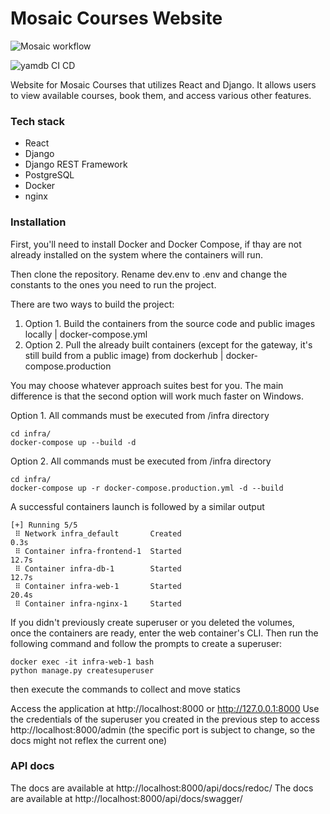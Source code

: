# Mosaic Courses Website
![Mosaic workflow](https://github.com/ReneNorth/Mosaic-courses-website/actions/workflows/main.yml/badge.svg)

![yamdb CI CD](https://github.com/ReneNorth/CI_CD-yamdb_final/actions/workflows/yamdb_workflow.yml/badge.svg)

Website for Mosaic Courses that utilizes React and Django. It allows users to view available courses, book them, and access various other features.

### Tech stack

- React
- Django
- Django REST Framework
- PostgreSQL
- Docker
- nginx

### Installation

First, you'll need to install Docker and Docker Compose, if thay are not already
installed on the system where the containers will run.

Then clone the repository.
Rename dev.env to .env and change the constants to the ones
you need to run the project.

There are two ways to build the project:

1. Option 1. Build the containers from the source code and public images locally | docker-compose.yml
2. Option 2. Pull the already built containers (except for the gateway, it's still build from a public image) from dockerhub | docker-compose.production

You may choose whatever approach suites best for you.
The main difference is that the second option will work much faster on Windows.

Option 1.
All commands must be executed from /infra directory

```console
cd infra/
docker-compose up --build -d
```

Option 2.
All commands must be executed from /infra directory

```console
cd infra/
docker-compose up -r docker-compose.production.yml -d --build
```

A successful containers launch is followed by a similar output

```
[+] Running 5/5
 ⠿ Network infra_default       Created                                                 0.3s
 ⠿ Container infra-frontend-1  Started                                                12.7s
 ⠿ Container infra-db-1        Started                                                12.7s
 ⠿ Container infra-web-1       Started                                                20.4s
 ⠿ Container infra-nginx-1     Started
```

If you didn't previously create superuser or you deleted the volumes,  
once the containers are ready, enter the web container's CLI.
Then run the following command and follow the prompts to create a superuser:

```console
docker exec -it infra-web-1 bash
python manage.py createsuperuser
```

then execute the commands to collect and move statics

Access the application at http://localhost:8000 or http://127.0.0.1:8000
Use the credentials of the superuser you created in the previous step to access
http://localhost:8000/admin
(the specific port is subject to change, so the docs might not reflex the current one)

### API docs

The docs are available at http://localhost:8000/api/docs/redoc/
The docs are available at http://localhost:8000/api/docs/swagger/
